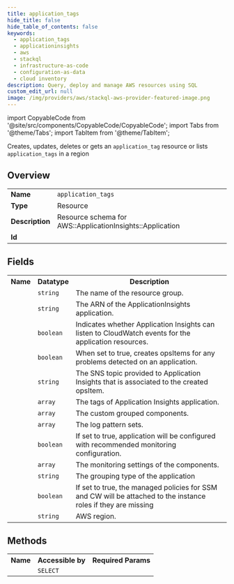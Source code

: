 ```yaml
---
title: application_tags
hide_title: false
hide_table_of_contents: false
keywords:
  - application_tags
  - applicationinsights
  - aws
  - stackql
  - infrastructure-as-code
  - configuration-as-data
  - cloud inventory
description: Query, deploy and manage AWS resources using SQL
custom_edit_url: null
image: /img/providers/aws/stackql-aws-provider-featured-image.png
---
```


import CopyableCode from '@site/src/components/CopyableCode/CopyableCode';
import Tabs from '@theme/Tabs';
import TabItem from '@theme/TabItem';

Creates, updates, deletes or gets an <code>application_tag</code> resource or lists <code>application_tags</code> in a region

## Overview
<table><tbody>
<tr><td><b>Name</b></td><td><code>application_tags</code></td></tr>
<tr><td><b>Type</b></td><td>Resource</td></tr>
<tr><td><b>Description</b></td><td>Resource schema for AWS::ApplicationInsights::Application</td></tr>
<tr><td><b>Id</b></td><td><CopyableCode code="aws.applicationinsights.application_tags" /></td></tr>
</tbody></table>

## Fields
<table><tbody><tr><th>Name</th><th>Datatype</th><th>Description</th></tr><tr><td><CopyableCode code="resource_group_name" /></td><td><code>string</code></td><td>The name of the resource group.</td></tr>
<tr><td><CopyableCode code="application_arn" /></td><td><code>string</code></td><td>The ARN of the ApplicationInsights application.</td></tr>
<tr><td><CopyableCode code="cwe_monitor_enabled" /></td><td><code>boolean</code></td><td>Indicates whether Application Insights can listen to CloudWatch events for the application resources.</td></tr>
<tr><td><CopyableCode code="ops_center_enabled" /></td><td><code>boolean</code></td><td>When set to true, creates opsItems for any problems detected on an application.</td></tr>
<tr><td><CopyableCode code="ops_item_sns_topic_arn" /></td><td><code>string</code></td><td>The SNS topic provided to Application Insights that is associated to the created opsItem.</td></tr>
<tr><td><CopyableCode code="tags" /></td><td><code>array</code></td><td>The tags of Application Insights application.</td></tr>
<tr><td><CopyableCode code="custom_components" /></td><td><code>array</code></td><td>The custom grouped components.</td></tr>
<tr><td><CopyableCode code="log_pattern_sets" /></td><td><code>array</code></td><td>The log pattern sets.</td></tr>
<tr><td><CopyableCode code="auto_configuration_enabled" /></td><td><code>boolean</code></td><td>If set to true, application will be configured with recommended monitoring configuration.</td></tr>
<tr><td><CopyableCode code="component_monitoring_settings" /></td><td><code>array</code></td><td>The monitoring settings of the components.</td></tr>
<tr><td><CopyableCode code="grouping_type" /></td><td><code>string</code></td><td>The grouping type of the application</td></tr>
<tr><td><CopyableCode code="attach_missing_permission" /></td><td><code>boolean</code></td><td>If set to true, the managed policies for SSM and CW will be attached to the instance roles if they are missing</td></tr>
<tr><td><CopyableCode code="region" /></td><td><code>string</code></td><td>AWS region.</td></tr>
</tbody></table>

## Methods

<table><tbody>
  <tr>
    <th>Name</th>
    <th>Accessible by</th>
    <th>Required Params</th>
  </tr>
  <tr>
    <td><CopyableCode code="view" /></td>
    <td><code>SELECT</code></td>
    <td><CopyableCode code="region" /></td>
  </tr>
</tbody></table>








